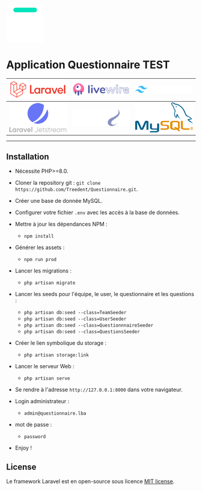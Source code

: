 <img src="assets/logo_bocal_academy.svg" alt="Le Bocal Academy" width="100">

# Application Questionnaire TEST

|<img src="assets/laravel.svg" alt="Laravel framework" width="200"> | <img src="assets/livewire.svg" alt="Laravel Livewire" width="200"> | <img src="assets/tailwindcss.svg" alt="Tailwind Css" width="200"> |
| ------------- | :-------------:| -------------:|
| <img src="assets/jetstream.svg" alt="Laravel Jetstream" width="200"> | <img src="assets/php8_1.svg" alt="PHP 8.1" width="200"> | <img src="assets/mysql.svg" alt="MySQL" width="200">|
-------

## Installation

* Nécessite PHP>=8.0.
* Cloner la repository git : `git clone https://github.com/Treedent/Questionnaire.git`.
* Créer une base de donnée MySQL.
* Configurer votre fichier `.env` avec les accès à la base de données.
* Mettre à jour les dépendances NPM :
    * `npm install`
* Générer les assets :
    * `npm run prod`
* Lancer les migrations :
    * `php artisan migrate`
* Lancer les seeds pour l'équipe, le user, le questionnaire et les questions :
    * `php artisan db:seed --class=TeamSeeder`
    * `php artisan db:seed --class=UserSeeder`
    * `php artisan db:seed --class=QuestionnnaireSeeder`
    * `php artisan db:seed --class=QuestionsSeeder`
* Créer le lien symbolique du storage :
    * `php artisan storage:link`
* Lancer le serveur Web :
    * `php artisan serve`
* Se rendre à l'adresse `http://127.0.0.1:8000` dans votre navigateur.
* Login administrateur : 
    * `admin@questionnaire.lba`
* mot de passe : 
    * `password`

* Enjoy !


## License

Le framework Laravel est en open-source sous licence [MIT license](https://opensource.org/licenses/MIT).
